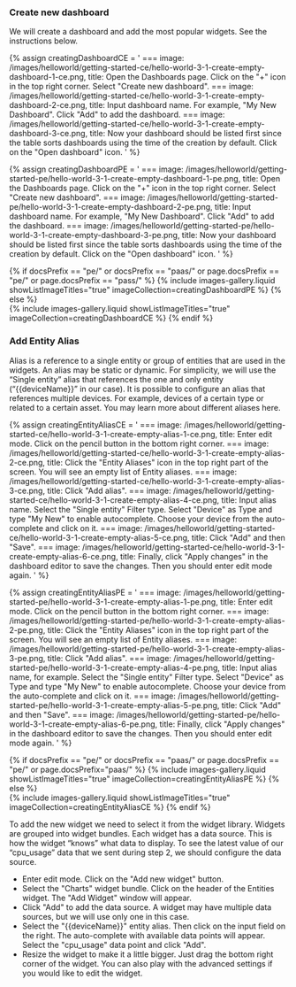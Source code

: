 ### Create new dashboard
We will create a dashboard and add the most popular widgets. See the instructions below.


{% assign creatingDashboardCE = '
    ===
        image: /images/helloworld/getting-started-ce/hello-world-3-1-create-empty-dashboard-1-ce.png,
        title: Open the Dashboards page. Click on the "+" icon in the top right corner. Select "Create new dashboard".
    ===
        image: /images/helloworld/getting-started-ce/hello-world-3-1-create-empty-dashboard-2-ce.png,
        title: Input dashboard name. For example, "My New Dashboard". Click "Add" to add the dashboard.
    ===
        image: /images/helloworld/getting-started-ce/hello-world-3-1-create-empty-dashboard-3-ce.png,
        title: Now your dashboard should be listed first since the table sorts dashboards using the time of the creation by default. Click on the "Open dashboard" icon.
    '
%}

{% assign creatingDashboardPE = '
    ===
        image: /images/helloworld/getting-started-pe/hello-world-3-1-create-empty-dashboard-1-pe.png,
        title: Open the Dashboards page. Click on the "+" icon in the top right corner. Select "Create new dashboard".
    ===
        image: /images/helloworld/getting-started-pe/hello-world-3-1-create-empty-dashboard-2-pe.png,
        title: Input dashboard name. For example, "My New Dashboard". Click "Add" to add the dashboard.
    ===
        image: /images/helloworld/getting-started-pe/hello-world-3-1-create-empty-dashboard-3-pe.png,
        title: Now your dashboard should be listed first since the table sorts dashboards using the time of the creation by default. Click on the "Open dashboard" icon.
    '
%}

{% if docsPrefix == "pe/" or docsPrefix == "paas/" or page.docsPrefix == "pe/" or page.docsPrefix == "pass/" %}
    {% include images-gallery.liquid showListImageTitles="true" imageCollection=creatingDashboardPE %}
{% else %}  
    {% include images-gallery.liquid showListImageTitles="true" imageCollection=creatingDashboardCE %}
{% endif %}

### Add Entity Alias

Alias is a reference to a single entity or group of entities that are used in the widgets. An alias may be static or 
dynamic. For simplicity, we will use the “Single entity” alias that references the one and only entity (“{{deviceName}}” in 
our case). It is possible to configure an alias that references multiple devices. For example, devices of a certain 
type or related to a certain asset. You may learn more about different aliases here.

{% assign creatingEntityAliasCE = '
    ===
        image: /images/helloworld/getting-started-ce/hello-world-3-1-create-empty-alias-1-ce.png,
        title: Enter edit mode. Click on the pencil button in the bottom right corner.
    ===
        image: /images/helloworld/getting-started-ce/hello-world-3-1-create-empty-alias-2-ce.png,
        title: Click the "Entity Aliases" icon in the top right part of the screen. You will see an empty list of Entity aliases.
    ===
        image: /images/helloworld/getting-started-ce/hello-world-3-1-create-empty-alias-3-ce.png,
        title: Click "Add alias".
    ===
        image: /images/helloworld/getting-started-ce/hello-world-3-1-create-empty-alias-4-ce.png,
        title: Input alias name. Select the "Single entity" Filter type. Select "Device" as Type and type "My New" to enable autocomplete. Choose your device from the auto-complete and click on it.
    ===
        image: /images/helloworld/getting-started-ce/hello-world-3-1-create-empty-alias-5-ce.png,
        title: Click "Add" and then "Save".
    ===
        image: /images/helloworld/getting-started-ce/hello-world-3-1-create-empty-alias-6-ce.png,
        title: Finally, click "Apply changes" in the dashboard editor to save the changes. Then you should enter edit mode again.
    '
%}

{% assign creatingEntityAliasPE = '
    ===
        image: /images/helloworld/getting-started-pe/hello-world-3-1-create-empty-alias-1-pe.png,
        title: Enter edit mode. Click on the pencil button in the bottom right corner.
    ===
        image: /images/helloworld/getting-started-pe/hello-world-3-1-create-empty-alias-2-pe.png,
        title: Click the "Entity Aliases" icon in the top right part of the screen. You will see an empty list of Entity aliases.
    ===
        image: /images/helloworld/getting-started-pe/hello-world-3-1-create-empty-alias-3-pe.png,
        title: Click "Add alias".
    ===
        image: /images/helloworld/getting-started-pe/hello-world-3-1-create-empty-alias-4-pe.png,
        title: Input alias name, for example. Select the "Single entity" Filter type. Select "Device" as Type and type "My New" to enable autocomplete. Choose your device from the auto-complete and click on it.
    ===
        image: /images/helloworld/getting-started-pe/hello-world-3-1-create-empty-alias-5-pe.png,
        title: Click "Add" and then "Save".
    ===
        image: /images/helloworld/getting-started-pe/hello-world-3-1-create-empty-alias-6-pe.png,
        title: Finally, click "Apply changes" in the dashboard editor to save the changes. Then you should enter edit mode again.
    '
%}

{% if docsPrefix == "pe/" or docsPrefix == "paas/" or page.docsPrefix == "pe/" or page.docsPrefix="paas/" %}
    {% include images-gallery.liquid showListImageTitles="true" imageCollection=creatingEntityAliasPE %}
{% else %}  
    {% include images-gallery.liquid showListImageTitles="true" imageCollection=creatingEntityAliasCE %}
{% endif %}

To add the new widget we need to select it from the widget library. Widgets are grouped into widget bundles. Each widget has a data source. This is how the widget “knows” what data to display. To see the latest value of our “cpu_usage” data that we sent during step 2, we should configure the data source.

- Enter edit mode. Click on the "Add new widget" button.
- Select the "Charts" widget bundle. Click on the header of the Entities widget. The "Add Widget" window will appear.
- Click "Add" to add the data source. A widget may have multiple data sources, but we will use only one in this case.
- Select the "{{deviceName}}" entity alias. Then click on the input field on the right. The auto-complete with available data points will appear. Select the "cpu_usage" data point and click "Add".
- Resize the widget to make it a little bigger. Just drag the bottom right corner of the widget. You can also play with the advanced settings if you would like to edit the widget.